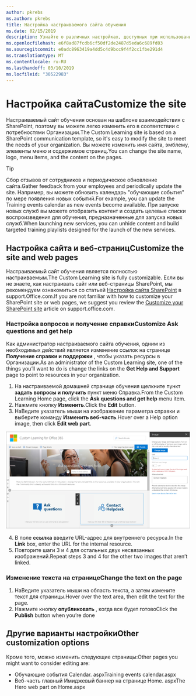 ```yaml
---
author: pkrebs
ms.author: pkrebs
title: Настройка настраиваемого сайта обучения
ms.date: 02/15/2019
description: Узнайте о различных настройках, доступных при использовании настраиваемого обучения для Office 365
ms.openlocfilehash: e6f8ad87fcdb6cf50df2de2487d5eda6c689fd03
ms.sourcegitcommit: e0adc8963419a4dd5c4d9bcc9f4f2cc1fbe291d4
ms.translationtype: MT
ms.contentlocale: ru-RU
ms.lasthandoff: 03/10/2019
ms.locfileid: "30522983"
---
```

# <a name="customize-the-site"></a><span data-ttu-id="7aa39-103">Настройка сайта</span><span class="sxs-lookup"><span data-stu-id="7aa39-103">Customize the site</span></span>

<span data-ttu-id="7aa39-104">Настраиваемый сайт обучения основан на шаблоне взаимодействия с SharePoint, поэтому вы можете легко изменить его в соответствии с потребностями Организации.</span><span class="sxs-lookup"><span data-stu-id="7aa39-104">The Custom Learning site is based on a SharePoint communication template, so it's easy to modify the site to meet the needs of your organization.</span></span> <span data-ttu-id="7aa39-105">Вы можете изменить имя сайта, эмблему, элементы меню и содержимое страниц.</span><span class="sxs-lookup"><span data-stu-id="7aa39-105">You can change the site name, logo, menu items, and the content on the pages.</span></span> 

> [!TIP]
> <span data-ttu-id="7aa39-106">Сбор отзывов от сотрудников и периодическое обновление сайта.</span><span class="sxs-lookup"><span data-stu-id="7aa39-106">Gather feedback from your employees and periodically update the site.</span></span> <span data-ttu-id="7aa39-107">Например, вы можете обновить календарь "обучающие события" по мере появления новых событий.</span><span class="sxs-lookup"><span data-stu-id="7aa39-107">For example, you can update the Training events calendar as new events become available.</span></span> <span data-ttu-id="7aa39-108">При запуске новых служб вы можете отобразить контент и создать целевые списки воспроизведения для обучения, предназначенные для запуска новых служб.</span><span class="sxs-lookup"><span data-stu-id="7aa39-108">When launching new services, you can unhide content and build targeted training playlists designed for the launch of the new services.</span></span> 

## <a name="customize-the-site-and-web-pages"></a><span data-ttu-id="7aa39-109">Настройка сайта и веб-страниц</span><span class="sxs-lookup"><span data-stu-id="7aa39-109">Customize the site and web pages</span></span>

<span data-ttu-id="7aa39-110">Настраиваемый сайт обучения является полностью настраиваемым.</span><span class="sxs-lookup"><span data-stu-id="7aa39-110">The Custom Learning site is fully customizable.</span></span> <span data-ttu-id="7aa39-111">Если вы не знаете, как настраивать сайт или веб-страницы SharePoint, мы рекомендуем ознакомиться со статьей [Настройка сайта SharePoint](https://support.office.com/en-us/article/customize-your-sharepoint-site-320b43e5-b047-4fda-8381-f61e8ac7f59b) в support.Office.com.</span><span class="sxs-lookup"><span data-stu-id="7aa39-111">If you are not familiar with how to customize your SharePoint site or web pages, we suggest you review the [Customize your SharePoint site](https://support.office.com/en-us/article/customize-your-sharepoint-site-320b43e5-b047-4fda-8381-f61e8ac7f59b) article on support.office.com.</span></span> 

### <a name="customize-ask-questions-and-get-help"></a><span data-ttu-id="7aa39-112">Настройка вопросов и получение справки</span><span class="sxs-lookup"><span data-stu-id="7aa39-112">Customize Ask questions and get help</span></span>

<span data-ttu-id="7aa39-113">Как администратор настраиваемого сайта обучения, одним из необходимых действий является изменение ссылок на странице **Получение справки и поддержки** , чтобы указать ресурсы в Организации.</span><span class="sxs-lookup"><span data-stu-id="7aa39-113">As an administrator of the Custom Learning site, one of the things you’ll want to do is change the links on the **Get Help and Support** page to point to resources in your organization.</span></span> 

1.  <span data-ttu-id="7aa39-114">На настраиваемой домашней странице обучения щелкните пункт **задать вопросы и получить** пункт меню Справка.</span><span class="sxs-lookup"><span data-stu-id="7aa39-114">From the Custom Learning Home page, click the **Ask questions and get help** menu item.</span></span>
2.  <span data-ttu-id="7aa39-115">Нажмите кнопку **Изменить**.</span><span class="sxs-lookup"><span data-stu-id="7aa39-115">Click the **Edit** button.</span></span>
3.  <span data-ttu-id="7aa39-116">НаВедите указатель мыши на изображение параметра справки и выберите команду **Изменить веб-часть**.</span><span class="sxs-lookup"><span data-stu-id="7aa39-116">Hover over a Help option image, then click **Edit web part**.</span></span>

![кг-едиселп. png](media/cg-edithelp.png)

4.  <span data-ttu-id="7aa39-118">В поле **ссылка** введите URL-адрес для внутреннего ресурса.</span><span class="sxs-lookup"><span data-stu-id="7aa39-118">In the **Link** box, enter the URL for the internal resource.</span></span> 
5.  <span data-ttu-id="7aa39-119">Повторите шаги 3 и 4 для остальных двух несвязанных изображений.</span><span class="sxs-lookup"><span data-stu-id="7aa39-119">Repeat steps 3 and 4 for the other two images that aren’t linked.</span></span>

### <a name="change-the-text-on-the-page"></a><span data-ttu-id="7aa39-120">Изменение текста на странице</span><span class="sxs-lookup"><span data-stu-id="7aa39-120">Change the text on the page</span></span>

1. <span data-ttu-id="7aa39-121">НаВедите указатель мыши на область текста, а затем измените текст для страницы.</span><span class="sxs-lookup"><span data-stu-id="7aa39-121">Hover over the text area, then edit the text for the page.</span></span> 
2. <span data-ttu-id="7aa39-122">Нажмите кнопку **опубликовать** , когда все будет готово</span><span class="sxs-lookup"><span data-stu-id="7aa39-122">Click the **Publish** button when you’re done</span></span>

## <a name="other-customization-options"></a><span data-ttu-id="7aa39-123">Другие варианты настройки</span><span class="sxs-lookup"><span data-stu-id="7aa39-123">Other customization options</span></span>
<span data-ttu-id="7aa39-124">Кроме того, можно изменить следующие страницы:</span><span class="sxs-lookup"><span data-stu-id="7aa39-124">Other pages you might want to consider editing are:</span></span>

- <span data-ttu-id="7aa39-125">Обучающие события Calendar. aspx</span><span class="sxs-lookup"><span data-stu-id="7aa39-125">Training events calendar.aspx</span></span>
- <span data-ttu-id="7aa39-126">Веб-часть главный Имиджевый баннер на странице Home. aspx</span><span class="sxs-lookup"><span data-stu-id="7aa39-126">The Hero web part on Home.aspx</span></span>

